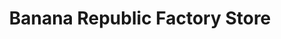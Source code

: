 ---
title: "Banana Republic Factory Store"
url: /oklahoma-city/banana-republic-factory-store/
shop: Kleidung
---